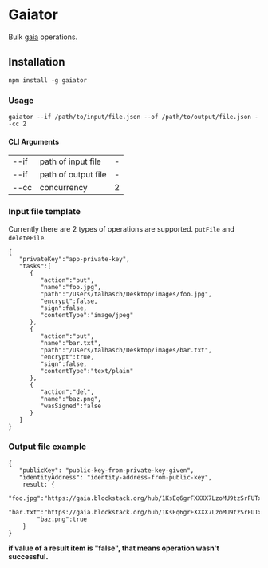 # Gaiator

Bulk <a href="https://github.com/blockstack/gaia">gaia</a> operations.

## Installation 

`npm install -g gaiator`

### Usage

`gaiator --if /path/to/input/file.json --of /path/to/output/file.json --cc 2`

#### CLI Arguments

<table>
<tr>
<td>--if</td>
<td>path of input file</td>
<td>-</td>
</tr>
<tr>
<td>--if</td>
<td>path of output file</td>
<td>-</td>
</tr>
<tr>
<td>--cc</td>
<td>concurrency</td>
<td>2</td>
</tr>
</table>


### Input file template

Currently there are 2 types of operations are supported. `putFile` and `deleteFile`.

```
{
   "privateKey":"app-private-key",
   "tasks":[
      {
         "action":"put",
         "name":"foo.jpg",
         "path":"/Users/talhasch/Desktop/images/foo.jpg",
         "encrypt":false,
         "sign":false,
         "contentType":"image/jpeg"
      },
      {
         "action":"put",
         "name":"bar.txt",
         "path":"/Users/talhasch/Desktop/images/bar.txt",
         "encrypt":true,
         "sign":false,
         "contentType":"text/plain"
      },
      {
         "action":"del",
         "name":"baz.png",
         "wasSigned":false
      }
   ]
}
```

### Output file example

```
{
   "publicKey": "public-key-from-private-key-given",
   "identityAddress": "identity-address-from-public-key",
    result: {
        "foo.jpg":"https://gaia.blockstack.org/hub/1KsEq6grFXXXX7LzoMU9tzSrFUTxaN6di9/foo.jpg",
        "bar.txt":"https://gaia.blockstack.org/hub/1KsEq6grFXXXX7LzoMU9tzSrFUTxaN6di9/bar.txt",
        "baz.png":true
    }
}
```

**if value of a result item is "false", that means operation wasn't successful.**
